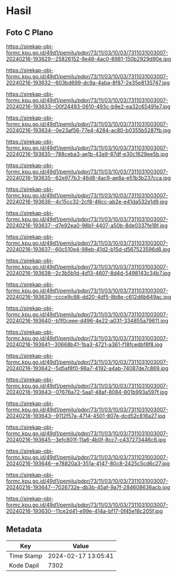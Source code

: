 # Hasil

## Foto C Plano

https://sirekap-obj-formc.kpu.go.id/49d1/pemilu/pdpr/73/11/03/10/03/7311031003007-20240216-193629--25826152-8e48-4ac0-8981-150b2929d90e.jpg

https://sirekap-obj-formc.kpu.go.id/49d1/pemilu/pdpr/73/11/03/10/03/7311031003007-20240216-193632--603bd699-dc9a-4aba-8f87-2e35e8135747.jpg

https://sirekap-obj-formc.kpu.go.id/49d1/pemilu/pdpr/73/11/03/10/03/7311031003007-20240216-193633--00f24493-0610-493c-b9e2-ea32c65491e7.jpg

https://sirekap-obj-formc.kpu.go.id/49d1/pemilu/pdpr/73/11/03/10/03/7311031003007-20240216-193634--0e23af56-77e4-4284-ac80-b0355b5287fb.jpg

https://sirekap-obj-formc.kpu.go.id/49d1/pemilu/pdpr/73/11/03/10/03/7311031003007-20240216-193635--788ceba3-ae1b-43a9-87df-e30c1629ee5b.jpg

https://sirekap-obj-formc.kpu.go.id/49d1/pemilu/pdpr/73/11/03/10/03/7311031003007-20240216-193635--62e977b3-46d8-4ac9-ae8a-e51b3b237cca.jpg

https://sirekap-obj-formc.kpu.go.id/49d1/pemilu/pdpr/73/11/03/10/03/7311031003007-20240216-193636--4c15cc32-2cf8-46cc-ab2e-e41da532e1d9.jpg

https://sirekap-obj-formc.kpu.go.id/49d1/pemilu/pdpr/73/11/03/10/03/7311031003007-20240216-193637--d7e92ea0-98b1-4407-a50b-8de0337fe18f.jpg

https://sirekap-obj-formc.kpu.go.id/49d1/pemilu/pdpr/73/11/03/10/03/7311031003007-20240216-193637--60c510e4-98eb-41d2-b15d-d567523596d8.jpg

https://sirekap-obj-formc.kpu.go.id/49d1/pemilu/pdpr/73/11/03/10/03/7311031003007-20240216-193638--2c3b5b1d-4d13-4607-8d4d-5498143c34b7.jpg

https://sirekap-obj-formc.kpu.go.id/49d1/pemilu/pdpr/73/11/03/10/03/7311031003007-20240216-193639--ccce9c88-dd20-4df5-8b8e-c612d6b649ac.jpg

https://sirekap-obj-formc.kpu.go.id/49d1/pemilu/pdpr/73/11/03/10/03/7311031003007-20240216-193640--b1f0ceee-d496-4e22-a031-334855a79611.jpg

https://sirekap-obj-formc.kpu.go.id/49d1/pemilu/pdpr/73/11/03/10/03/7311031003007-20240216-193641--30668b41-1ba3-4721-a361-f18fcedbf8f8.jpg

https://sirekap-obj-formc.kpu.go.id/49d1/pemilu/pdpr/73/11/03/10/03/7311031003007-20240216-193642--5d5af8f0-98a7-4192-a4ab-74087de7c869.jpg

https://sirekap-obj-formc.kpu.go.id/49d1/pemilu/pdpr/73/11/03/10/03/7311031003007-20240216-193643--07676a72-5aa1-48af-8084-801b993a597f.jpg

https://sirekap-obj-formc.kpu.go.id/49d1/pemilu/pdpr/73/11/03/10/03/7311031003007-20240216-193643--9112f57a-4714-4501-807e-dcd52c816a27.jpg

https://sirekap-obj-formc.kpu.go.id/49d1/pemilu/pdpr/73/11/03/10/03/7311031003007-20240216-193645--3efc801f-11a6-4b0f-8cc7-c437273446c6.jpg

https://sirekap-obj-formc.kpu.go.id/49d1/pemilu/pdpr/73/11/03/10/03/7311031003007-20240216-193646--e78820a3-351a-4147-80c8-2425c5cd6c27.jpg

https://sirekap-obj-formc.kpu.go.id/49d1/pemilu/pdpr/73/11/03/10/03/7311031003007-20240216-193647--7026732e-db3b-45af-9a7f-284608636acb.jpg

https://sirekap-obj-formc.kpu.go.id/49d1/pemilu/pdpr/73/11/03/10/03/7311031003007-20240216-193630--11ce2d41-e99e-414a-bf17-0f45e18c205f.jpg


## Metadata

| Key        | Value               |
| ---------- | ------------------- |
| Time Stamp | 2024-02-17 13:05:41 |
| Kode Dapil | 7302                |



